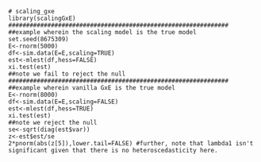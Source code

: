     # scaling_gxe
    library(scalingGxE)
    ##############################################################
    ##example wherein the scaling model is the true model
    set.seed(8675309)
    E<-rnorm(5000)
    df<-sim.data(E=E,scaling=TRUE)
    est<-mlest(df,hess=FALSE)
    xi.test(est)
    ##note we fail to reject the null
    ##############################################################
    ##example wherein vanilla GxE is the true model
    E<-rnorm(8000)
    df<-sim.data(E=E,scaling=FALSE)
    est<-mlest(df,hess=TRUE)
    xi.test(est)
    ##note we reject the null
    se<-sqrt(diag(est$var))
    z<-est$est/se
    2*pnorm(abs(z[5]),lower.tail=FALSE) #further, note that lambda1 isn't significant given that there is no heteroscedasticity here.
